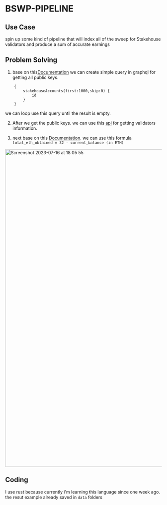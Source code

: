 # BSWP-PIPELINE

## Use Case
spin up some kind of pipeline that will index all of the sweep for Stakehouse validators and produce a sum of accurate earnings

## Problem Solving
1. base on this[Documentation](https://docs.joinstakehouse.com/protocol/learn/StakehouseSubgraph) we can create simple query in graphql for getting all public keys.
```
    {
        stakehouseAccounts(first:1000,skip:0) {
            id
        }
    }
```
we can loop use this query until the result is empty.

2. After we get the public keys. we can use this [api](https://quicknode-private.com/token/eth/v1/beacon/states/finalized/validators/) for getting validators information.
   
4. next base on this [Documentation](https://kb.beaconcha.in/glossary#validator). we can use this formula ```total_eth_obtained = 32 - current_balance (in ETH)```
<img width="1018" alt="Screenshot 2023-07-16 at 18 05 55" src="https://github.com/kotekaman/bswp-pipeline/assets/26897306/277a4af2-65af-409b-a54a-bfd53c55d4f9">


## Coding
I use rust because currently i'm learning this language since one week ago. the resut example already saved in ```data``` folders
